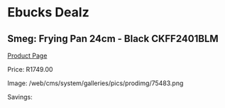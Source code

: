 
# Ebucks Dealz
## Smeg: Frying Pan 24cm - Black CKFF2401BLM
[Product Page](https://www.ebucks.com/web/shop/productSelected.do?prodId=1170681500&catId=704983235)

Price: R1749.00

Image: /web/cms/system/galleries/pics/prodimg/75483.png

Savings: 


	